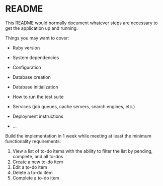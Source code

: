 # README

This README would normally document whatever steps are necessary to get the
application up and running.

Things you may want to cover:

* Ruby version

* System dependencies

* Configuration

* Database creation

* Database initialization

* How to run the test suite

* Services (job queues, cache servers, search engines, etc.)

* Deployment instructions

* ...


Build the implementation in 1 week while meeting at least the minimum functionality requirements:

1. View a list of to-do items with the ability to filter the list by pending, complete, and all to-dos
2. Create a new to-do item
3. Edit a to-do item
4. Delete a to-do item
5. Complete a to-do item

